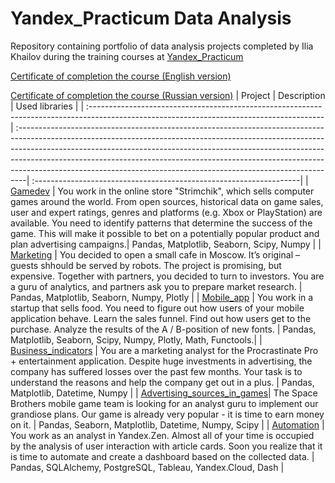 # Yandex_Practicum Data Analysis

Repository containing portfolio of data analysis projects completed by Ilia Khailov during the training courses at [Yandex_Practicum](https://practicum.yandex.ru)

[Certificate of completion the course (English version)](https://github.com/AstartesXX/yandex_practicum/blob/main/yandex_da_en.pdf)

[Certificate of completion the course (Russian version)](https://github.com/AstartesXX/yandex_practicum/blob/main/yandex_da_ru.pdf)
| Project                                                                                                                                   | Description                                                                                                                                                                                                                                                                                                                                                                                              | Used libraries                                                     |
| :---------------------------------------------------------------------------------------------------------------------------------------- | :--------------------------------------------------------------------------------------------------------------------------------------------------------------------------------------------------------------------------------------------------------------------------------------------------------------------------------------------------------------------------------------------------------| :------------------------------------------------------------------|
| [Gamedev](https://github.com/AstartesXX/yandex_practicum/tree/main/gamedev)                                                               | You work in the online store "Strimchik", which sells computer games around the world. From open sources, historical data on game sales, user and expert ratings, genres and platforms (e.g. Xbox or PlayStation) are available. You need to identify patterns that determine the success of the game. This will make it possible to bet on a potentially popular product and plan advertising campaigns.| Pandas, Matplotlib, Seaborn, Scipy, Numpy                          |
| [Marketing](https://github.com/AstartesXX/yandex_practicum/tree/main/marketing)                                                           | You decided to open a small cafe in Moscow. It’s original – guests shhould be served by robots. The project is promising, but expensive. Together with partners, you decided to turn to investors. You are a guru of analytics, and partners ask you to prepare market research.                                                                                                                         | Pandas, Matplotlib, Seaborn, Numpy, Plotly                         |
| [Mobile_app](https://github.com/AstartesXX/yandex_practicum/tree/main/mobile%20app)                                                       | You work in a startup that sells food. You need to figure out how users of your mobile application behave. Learn the sales funnel. Find out how users get to the purchase. Analyze the results of the A / B-position of new fonts.                                                                                                                                                                       | Pandas, Matplotlib, Seaborn, Scipy, Numpy, Plotly, Math, Functools.|
| [Business_indicators](https://github.com/AstartesXX/yandex_practicum/tree/main/busines%20indicators)                                      | You are a marketing analyst for the Procrastinate Pro + entertainment application. Despite huge investments in advertising, the company has suffered losses over the past few months. Your task is to understand the reasons and help the company get out in a plus.                                                                                                                                     | Pandas, Matplotlib, Datetime, Numpy                                |
| [Advertising_sources_in_games](https://github.com/AstartesXX/yandex_practicum/tree/main/games%20-%20analysis%20of%20advertising%20sources)| The Space Brothers mobile game team is looking for an analyst guru to implement our grandiose plans. Our game is already very popular - it is time to earn money on it.                                                                                                                                                                                                                                  | Pandas, Seaborn, Matplotlib, Datetime, Numpy, Scipy                |
| [Automation](https://github.com/AstartesXX/yandex_practicum/tree/main/automation)                                                         | You work as an analyst in Yandex.Zen. Almost all of your time is occupied by the analysis of user interaction with article cards. Soon you realize that it is time to automate and create a dashboard based on the collected data.                                                                                                                                                                       | Pandas, SQLAlchemy, PostgreSQL, Tableau, Yandex.Cloud, Dash        |